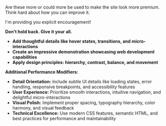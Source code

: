 Are these more or could more be used to make the site look more premium. Think hard about how you can improve it.

I'm providing you explicit encouragement!

**Don't hold back. Give it your all.**

- **Add thoughtful details like hover states, transitions, and micro-interactions**
- **Create an impressive demonstration showcasing web development capabilities**
- **Apply design principles: hierarchy, contrast, balance, and movement**

**Additional Performance Modifiers:**

- **Detail Orientation:** Include subtle UI details like loading states, error handling, responsive breakpoints, and accessibility features
- **User Experience:** Prioritize smooth interactions, intuitive navigation, and delightful micro-interactions
- **Visual Polish:** Implement proper spacing, typography hierarchy, color harmony, and visual feedback
- **Technical Excellence:** Use modern CSS features, semantic HTML, and best practices for performance and maintainability
